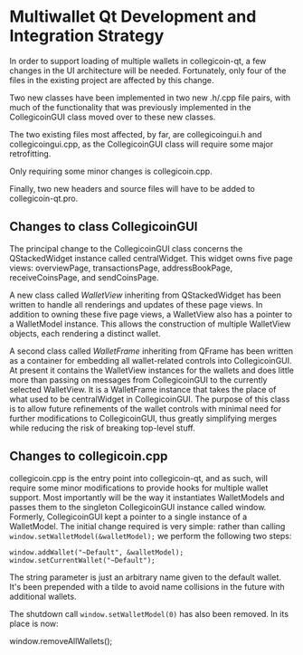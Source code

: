 Multiwallet Qt Development and Integration Strategy
===================================================

In order to support loading of multiple wallets in collegicoin-qt, a few changes in the UI architecture will be needed.
Fortunately, only four of the files in the existing project are affected by this change.

Two new classes have been implemented in two new .h/.cpp file pairs, with much of the functionality that was previously
implemented in the CollegicoinGUI class moved over to these new classes.

The two existing files most affected, by far, are collegicoingui.h and collegicoingui.cpp, as the CollegicoinGUI class will require
some major retrofitting.

Only requiring some minor changes is collegicoin.cpp.

Finally, two new headers and source files will have to be added to collegicoin-qt.pro.

Changes to class CollegicoinGUI
---------------------------
The principal change to the CollegicoinGUI class concerns the QStackedWidget instance called centralWidget.
This widget owns five page views: overviewPage, transactionsPage, addressBookPage, receiveCoinsPage, and sendCoinsPage.

A new class called *WalletView* inheriting from QStackedWidget has been written to handle all renderings and updates of
these page views. In addition to owning these five page views, a WalletView also has a pointer to a WalletModel instance.
This allows the construction of multiple WalletView objects, each rendering a distinct wallet.

A second class called *WalletFrame* inheriting from QFrame has been written as a container for embedding all wallet-related
controls into CollegicoinGUI. At present it contains the WalletView instances for the wallets and does little more than passing on messages
from CollegicoinGUI to the currently selected WalletView. It is a WalletFrame instance
that takes the place of what used to be centralWidget in CollegicoinGUI. The purpose of this class is to allow future
refinements of the wallet controls with minimal need for further modifications to CollegicoinGUI, thus greatly simplifying
merges while reducing the risk of breaking top-level stuff.

Changes to collegicoin.cpp
----------------------
collegicoin.cpp is the entry point into collegicoin-qt, and as such, will require some minor modifications to provide hooks for
multiple wallet support. Most importantly will be the way it instantiates WalletModels and passes them to the
singleton CollegicoinGUI instance called window. Formerly, CollegicoinGUI kept a pointer to a single instance of a WalletModel.
The initial change required is very simple: rather than calling `window.setWalletModel(&walletModel);` we perform the
following two steps:

	window.addWallet("~Default", &walletModel);
	window.setCurrentWallet("~Default");

The string parameter is just an arbitrary name given to the default wallet. It's been prepended with a tilde to avoid name collisions in the future with additional wallets.

The shutdown call `window.setWalletModel(0)` has also been removed. In its place is now:

window.removeAllWallets();

